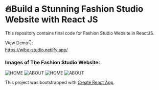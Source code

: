 # 🔥Build a Stunning Fashion Studio Website with React JS

This repository contains final code for Fashion Studio Website in ReactJS. <br />

View Demo👇: <br />
https://wibe-studio.netlify.app/ <br />

### Images of The Fashion Studio Website:
![HOME](https://github.com/codebucks27/wibe-studio-starter-files/blob/main/Wibe-Home-Desktop.png)
![ABOUT](https://github.com/codebucks27/wibe-studio-starter-files/blob/main/Wibe-About-Desktop.png)
![HOME](https://github.com/codebucks27/wibe-studio-starter-files/blob/main/Wibe-Home-Moblie.png)
![ABOUT](https://github.com/codebucks27/wibe-studio-starter-files/blob/main/Wibe-About-Mobile.png)

This project was bootstrapped with [Create React App](https://github.com/facebook/create-react-app).


